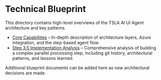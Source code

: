 # Technical Blueprint

This directory contains high-level overviews of the TSLA AI UI Agent architecture and key patterns.

- [Core Capabilities](./core-capabilities.md) – In-depth description of architecture layers, Azure integration, and the step-based agent flow.
- [Step 3.5 Implementation Analysis](./step-3.5-implementation-analysis.md) – Comprehensive analysis of building a complex parallel processing step, including git history, architectural patterns, and lessons learned.

Additional blueprint documents can be added here as new architectural decisions are made.
